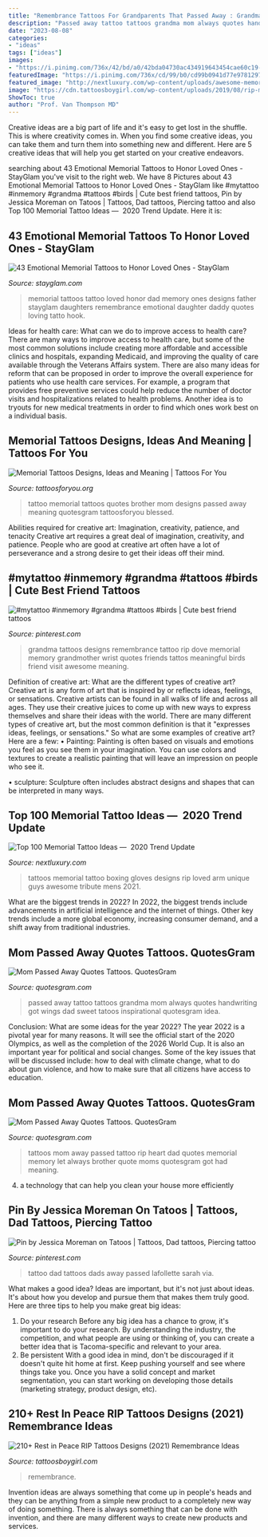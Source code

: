```yaml
---
title: "Remembrance Tattoos For Grandparents That Passed Away : Grandma Tattoos Designs Remembrance Tattoo Rip Dove Memorial Memory Grandmother Wrist Quotes Friends Tattos Meaningful Birds Friend Visit Awesome Meaning"
description: "Passed away tattoo tattoos grandma mom always quotes handwriting got wings dad sweet tatoos inspirational quotesgram idea"
date: "2023-08-08"
categories:
- "ideas"
tags: ["ideas"]
images:
- "https://i.pinimg.com/736x/42/bd/a0/42bda04730ac434919643454cae60c19--tattoos-for-dads-feelings.jpg"
featuredImage: "https://i.pinimg.com/736x/cd/99/b0/cd99b0941d77e97812970198de43318a--rihanna-fashion-gave-up.jpg"
featured_image: "http://nextluxury.com/wp-content/uploads/awesome-memorial-boxing-gloves-tattoo-on-guys-inner-arm.jpg"
image: "https://cdn.tattoosboygirl.com/wp-content/uploads/2019/08/rip-mom-and-dad-tattoos-4.jpg"
ShowToc: true
author: "Prof. Van Thompson MD"
---
```



Creative ideas are a big part of life and it's easy to get lost in the shuffle. This is where creativity comes in. When you find some creative ideas, you can take them and turn them into something new and different. Here are 5 creative ideas that will help you get started on your creative endeavors.

	

		
searching about 43 Emotional Memorial Tattoos to Honor Loved Ones - StayGlam you've visit to the right web. We have 8 Pictures about 43 Emotional Memorial Tattoos to Honor Loved Ones - StayGlam like #mytattoo #inmemory #grandma #tattoos #birds | Cute best friend tattoos, Pin by Jessica Moreman on Tatoos | Tattoos, Dad tattoos, Piercing tattoo and also Top 100 Memorial Tattoo Ideas — ️ 2020 Trend Update. Here it is:
		
    
## 43 Emotional Memorial Tattoos To Honor Loved Ones - StayGlam

<img loading=lazy src="https://stayglam.com/wp-content/uploads/2017/05/inkmaine_18253018_1467703936602527_6712506100886798336_nresize.jpg" onerror="this.onerror=null;this.src='https://tse2.mm.bing.net/th?id=OIP.rNaqmlCa47QOOTfJoV_rDQHaHa&amp;pid=15.1';" alt="43 Emotional Memorial Tattoos to Honor Loved Ones - StayGlam">

_Source: stayglam.com_

>memorial tattoos tattoo loved honor dad memory ones designs father stayglam daughters remembrance emotional daughter daddy quotes loving tatto hook. 

	

Ideas for health care: What can we do to improve access to health care?
There are many ways to improve access to health care, but some of the most common solutions include creating more affordable and accessible clinics and hospitals, expanding Medicaid, and improving the quality of care available through the Veterans Affairs system. There are also many ideas for reform that can be proposed in order to improve the overall experience for patients who use health care services. For example, a program that provides free preventive services could help reduce the number of doctor visits and hospitalizations related to health problems. Another idea is to tryouts for new medical treatments in order to find which ones work best on a individual basis.

    
## Memorial Tattoos Designs, Ideas And Meaning | Tattoos For You

<img loading=lazy src="http://www.tattoosforyou.org/wp-content/uploads/2013/09/Memorial-Tattoo-Quotes.jpg" onerror="this.onerror=null;this.src='https://tse3.mm.bing.net/th?id=OIP.HDr1xnI9f2ahP7dyuZXu9wHaFj&amp;pid=15.1';" alt="Memorial Tattoos Designs, Ideas and Meaning | Tattoos For You">

_Source: tattoosforyou.org_

>tattoo memorial tattoos quotes brother mom designs passed away meaning quotesgram tattoosforyou blessed. 

	

Abilities required for creative art: Imagination, creativity, patience, and tenacity
Creative art requires a great deal of imagination, creativity, and patience. People who are good at creative art often have a lot of perseverance and a strong desire to get their ideas off their mind.

    
## #mytattoo #inmemory #grandma #tattoos #birds | Cute Best Friend Tattoos

<img loading=lazy src="https://i.pinimg.com/736x/cd/99/b0/cd99b0941d77e97812970198de43318a--rihanna-fashion-gave-up.jpg" onerror="this.onerror=null;this.src='https://tse1.mm.bing.net/th?id=OIP.OGwqD68DvbmEKw73Q9QJQAHaJ3&amp;pid=15.1';" alt="#mytattoo #inmemory #grandma #tattoos #birds | Cute best friend tattoos">

_Source: pinterest.com_

>grandma tattoos designs remembrance tattoo rip dove memorial memory grandmother wrist quotes friends tattos meaningful birds friend visit awesome meaning. 

	

Definition of creative art: What are the different types of creative art?
Creative art is any form of art that is inspired by or reflects ideas, feelings, or sensations. Creative artists can be found in all walks of life and across all ages. They use their creative juices to come up with new ways to express themselves and share their ideas with the world. There are many different types of creative art, but the most common definition is that it "expresses ideas, feelings, or sensations." So what are some examples of creative art? Here are a few:
• Painting: Painting is often based on visuals and emotions you feel as you see them in your imagination. You can use colors and textures to create a realistic painting that will leave an impression on people who see it.

• sculpture: Sculpture often includes abstract designs and shapes that can be interpreted in many ways.

    
## Top 100 Memorial Tattoo Ideas — ️ 2020 Trend Update

<img loading=lazy src="http://nextluxury.com/wp-content/uploads/awesome-memorial-boxing-gloves-tattoo-on-guys-inner-arm.jpg" onerror="this.onerror=null;this.src='https://tse2.mm.bing.net/th?id=OIP.NtzKGOciAgqlS8yaZgWeAAHaHa&amp;pid=15.1';" alt="Top 100 Memorial Tattoo Ideas — ️ 2020 Trend Update">

_Source: nextluxury.com_

>tattoos memorial tattoo boxing gloves designs rip loved arm unique guys awesome tribute mens 2021. 

	

What are the biggest trends in 2022?
In 2022, the biggest trends include advancements in artificial intelligence and the internet of things. Other key trends include a more global economy, increasing consumer demand, and a shift away from traditional industries.

    
## Mom Passed Away Quotes Tattoos. QuotesGram

<img loading=lazy src="https://cdn.quotesgram.com/img/38/60/716860533-4fe66406724b640a7868dbef8c17a0f0.jpg" onerror="this.onerror=null;this.src='https://tse1.mm.bing.net/th?id=OIP.UVzeK501nGVbYWARR1D4zAHaJ3&amp;pid=15.1';" alt="Mom Passed Away Quotes Tattoos. QuotesGram">

_Source: quotesgram.com_

>passed away tattoo tattoos grandma mom always quotes handwriting got wings dad sweet tatoos inspirational quotesgram idea. 

	

Conclusion: What are some ideas for the year 2022?
The year 2022 is a pivotal year for many reasons. It will see the official start of the 2020 Olympics, as well as the completion of the 2026 World Cup. It is also an important year for political and social changes. Some of the key issues that will be discussed include: how to deal with climate change, what to do about gun violence, and how to make sure that all citizens have access to education.

    
## Mom Passed Away Quotes Tattoos. QuotesGram

<img loading=lazy src="https://cdn.quotesgram.com/img/21/7/1770174434-e6a5925dae3d7e860a2a7abff6c8ddaa.jpg" onerror="this.onerror=null;this.src='https://tse2.mm.bing.net/th?id=OIP.z4Fh_ES_1PzzUREbU9cc2wHaJ6&amp;pid=15.1';" alt="Mom Passed Away Quotes Tattoos. QuotesGram">

_Source: quotesgram.com_

>tattoos mom away passed tattoo rip heart dad quotes memorial memory let always brother quote moms quotesgram got had meaning. 

	

4. a technology that can help you clean your house more efficiently

    
## Pin By Jessica Moreman On Tatoos | Tattoos, Dad Tattoos, Piercing Tattoo

<img loading=lazy src="https://i.pinimg.com/736x/42/bd/a0/42bda04730ac434919643454cae60c19--tattoos-for-dads-feelings.jpg" onerror="this.onerror=null;this.src='https://tse4.mm.bing.net/th?id=OIP.vjBz4tt_DIKyB_95ycG7qwHaJ6&amp;pid=15.1';" alt="Pin by Jessica Moreman on Tatoos | Tattoos, Dad tattoos, Piercing tattoo">

_Source: pinterest.com_

>tattoo dad tattoos dads away passed lafollette sarah via. 

	

What makes a good idea?
Ideas are important, but it's not just about ideas. It's about how you develop and pursue them that makes them truly good. Here are three tips to help you make great big ideas:
1. Do your research 
Before any big idea has a chance to grow, it's important to do your research. By understanding the industry, the competition, and what people are using or thinking of, you can create a better idea that is Tacoma-specific and relevant to your area. 
2. Be persistent 
With a good idea in mind, don't be discouraged if it doesn't quite hit home at first. Keep pushing yourself and see where things take you. Once you have a solid concept and market segmentation, you can start working on developing those details (marketing strategy, product design, etc). 

    
## 210+ Rest In Peace RIP Tattoos Designs (2021) Remembrance Ideas

<img loading=lazy src="https://cdn.tattoosboygirl.com/wp-content/uploads/2019/08/rip-mom-and-dad-tattoos-4.jpg" onerror="this.onerror=null;this.src='https://tse4.mm.bing.net/th?id=OIP.fJztqzc8HcL-JlWc5uNsFQHaJQ&amp;pid=15.1';" alt="210+ Rest in Peace RIP Tattoos Designs (2021) Remembrance Ideas">

_Source: tattoosboygirl.com_

>remembrance. 

	

Invention ideas are always something that come up in people's heads and they can be anything from a simple new product to a completely new way of doing something. There is always something that can be done with invention, and there are many different ways to create new products and services.

